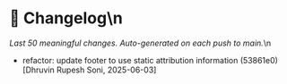 # 📝 Changelog\n
_Last 50 meaningful changes. Auto-generated on each push to main._\n
- refactor: update footer to use static attribution information (53861e0) [Dhruvin Rupesh Soni, 2025-06-03]

